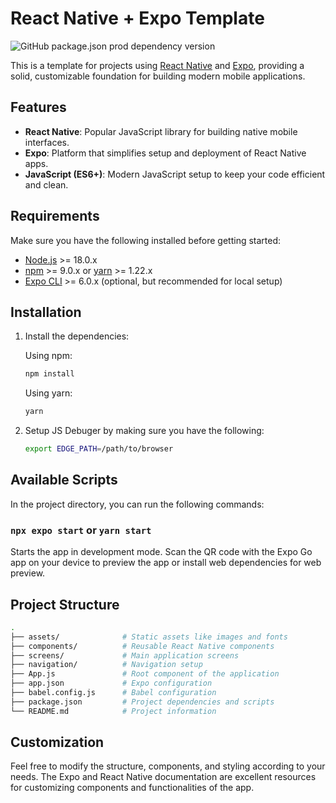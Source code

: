 # React Native + Expo Template

<!-- ![GitHub package.json dev dependency version](https://img.shields.io/github/package-json/dependency-version/awerito/react-native-expo-template/dev/expo?logo=expo) -->
![GitHub package.json prod dependency version](https://img.shields.io/github/package-json/dependency-version/awerito/13-memes-app/react-native?logo=react)
<!-- [![GitHub License](https://img.shields.io/github/license/Awerito/react-native-expo-template?logo=github)](./LICENSE) -->

This is a template for projects using [React Native](https://reactnative.dev/)
and [Expo](https://expo.dev/), providing a solid, customizable foundation for
building modern mobile applications.

## Features

- **React Native**: Popular JavaScript library for building native mobile
interfaces.
- **Expo**: Platform that simplifies setup and deployment of React Native apps.
- **JavaScript (ES6+)**: Modern JavaScript setup to keep your code efficient
and clean.

## Requirements

Make sure you have the following installed before getting started:

- [Node.js](https://nodejs.org/) >= 18.0.x
- [npm](https://www.npmjs.com/) >= 9.0.x or [yarn](https://yarnpkg.com/) >= 1.22.x
- [Expo CLI](https://docs.expo.dev/get-started/installation/) >= 6.0.x
(optional, but recommended for local setup)

## Installation

1. Install the dependencies:

   Using npm:

   ```bash
   npm install
   ```

   Using yarn:

   ```bash
   yarn
   ```

1. Setup JS Debuger by making sure you have the following:

   ```bash
   export EDGE_PATH=/path/to/browser
   ```

## Available Scripts

In the project directory, you can run the following commands:

### `npx expo start` or `yarn start`

Starts the app in development mode. Scan the QR code with the Expo Go app on
your device to preview the app or install web dependencies for web preview.

## Project Structure

```bash
.
├── assets/              # Static assets like images and fonts
├── components/          # Reusable React Native components
├── screens/             # Main application screens
├── navigation/          # Navigation setup
├── App.js               # Root component of the application
├── app.json             # Expo configuration
├── babel.config.js      # Babel configuration
├── package.json         # Project dependencies and scripts
└── README.md            # Project information
```

## Customization

Feel free to modify the structure, components, and styling according to your
needs. The Expo and React Native documentation are excellent resources for
customizing components and functionalities of the app.
